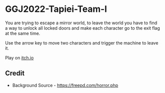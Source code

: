 # GGJ2022-Tapiei-Team-I

You are trying to escape a mirror world, to leave the world you have to find a way to unlock all locked doors and make each character go to the exit flag at the same time.

Use the arrow key to move two characters and trigger the machine to leave it.

Play on [itch.io](https://aotoki.itch.io/mirror-escape)

## Credit

* Background Source - https://freepd.com/horror.php
